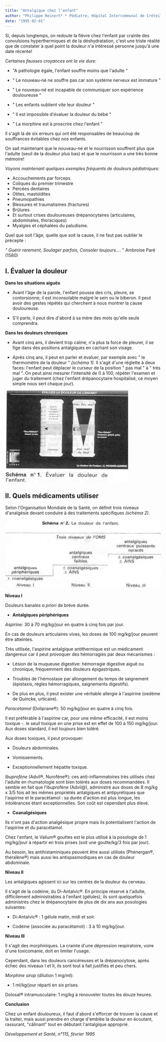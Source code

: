 ```yaml
---
title: "Antalgique chez l'enfant"
author: "Philippe Reinert* * Pédiatre, Hôpital Intercommunal de Créteil."
date: "1995-02-01"
---
```


Si, depuis longtemps, on redoute la fièvre chez l'enfant par crainte des convulsions hyperthermiques et de la déshydratation, c'est une triste réalité que de constater à quel point la douleur n'a intéressé personne jusqu'à une date récente!

_Certaines fausses croyances ont la vie dure:_

- "A pathologie égale, l'enfant souffre moins que l'adulte "

- " Le nouveau-né ne souffre pas car son système nerveux est immature "

- " Le nouveau-né est incapable de communiquer son expérience douloureuse "

- " Les enfants oublient vite leur douleur "

- " Il est impossible d'évaluer la douleur du bébé "

- " La morphine est à proscrire chez l'enfant "

Il s'agit là de six erreurs qui ont été responsables de beaucoup de souffrances évitables chez nos enfants.

On sait maintenant que le nouveau-né et le nourrisson souffrent plus que l'adulte (seuil de la douleur plus bas) et que le nourrisson a une très bonne mémoire!

_Voyons maintenant quelques exemples fréquents de douleurs pédiatriques:_

*   Accouchements par forceps
*   Coliques du premier trimestre
*   Percées dentaires
*   Otites, mastoïdites
*   Pneumopathies
*   Blessures et traumatismes (fractures)
*   Brûlures
*   Et surtout crises douloureuses drépanocytaires (articulaires, abdominales, thoraciques)
*   Myalgies et céphalées du paludisme.

Quel que soit l'âge, quelle que soit la cause, il ne faut pas oublier le précepte :

_" Guérir rarement,_ _Soulager parfois, Consoler toujours_.... " Ambroise Paré (1580)

## **I. Évaluer la douleur**

**Dans les situations aiguës**

- Avant l'âge de la parole, l'enfant pousse des cris, pleure, se contorsionne; il est inconsolable malgré le sein ou le biberon. Il peut avoir des gestes répétés qui cherchent à nous montrer la cause douloureuse.

- S'il parle, il peut dire d'abord à sa mère des mots qu'elle seule comprendra.

**Dans les douleurs chroniques**

- Avant cinq ans, il devient trop calme, n'a plus la force de pleurer, il se fige dans des positions antalgiques en cachant son visage.

- Après cinq ans, il peut en parler et évaluer, par exemple avec " le thermomètre de la douleur " _(schéma 1)._ Il s'agit d'une réglette à deux faces: l'enfant peut déplacer le curseur de la position " pas mal " à " très mal ". On peut ainsi mesurer l'intensité de 0 à 100, répéter l'examen et juger du traitement (chez l'enfant drépanocytaire hospitalisé, ce moyen simple nous sert chaque jour).


![](i627-1.jpg)


## **II. Quels médicaments utiliser**

Selon l'Organisation Mondiale de la Santé, on définit trois niveaux d'analgésie devant conduire à des traitements spécifiques _(schéma 2)._


![](i627-2.jpg)


**Niveau I**

Douleurs banales _a priori_ de brève durée.

*   **Antalgiques périphériques**

_Aspirine:_ 30 à 70 mg/kg/jour en quatre à cinq fois par jour.

En cas de douleurs articulaires vives, les doses de 100 mg/kg/jour peuvent être atteintes.

Très utilisée, l'aspirine antalgique antithermique est un médicament dangereux car il peut provoquer des hémorragies par deux mécanismes :

- Lésion de la muqueuse digestive: hémorragie digestive aiguë ou chronique, fréquemment des douleurs épigastriques.

- Troubles de l'hémostase par allongement du temps de saignement (épistaxis, règles hémorragiques, saignements digestifs).

- De plus en plus, il peut exister une véritable allergie à l'aspirine (oedème de Quincke, urticaire).

_Paracétamol_ (Doliprane®): 50 mg/kg/jour en quatre à cinq fois.

Il est préférable à l'aspirine car, pour une même efficacité, il est moins toxique -. le seuil toxique en une prise est en effet de 100 à 150 mg/kg/jour. Aux doses standard, il est toujours bien toléré.

Aux doses toxiques, il peut provoquer:

- Douleurs abdominales.

- Vomissements.

- Exceptionnellement hépatite toxique.

_Ibuprofène_ (Advil®, Nurofène®): ces anti-inflammatoires très utilisés chez l'adulte en rhumatologie sont bien tolérés aux doses recommandées. Il semble en fait que l'ibuprofène (Advil@), administré aux doses de 8 mg/kg x 3/5 fois ait les mêmes propriétés antalgiques et antipyrétiques que l'aspirine et le paracétamol : sa durée d'action est plus longue, les intolérances étant exceptionnelles. Son coût est cependant plus élevé.

*   **Coanalgésiques**

Ils n'ont pas d'action analgésique propre mais ils potentialisent l'action de l'aspirine et du paracétamol.

Chez l'enfant, le Valium® gouttes est le plus utilisé à la posologie de 1 mg/kg/jour à répartir en trois prises (soit une goutte/kg/3 fois par jour).

Au besoin, les antihistaminiques peuvent être aussi utilisés (Phénergan®, théralène®) mais aussi les antispasmodiques en cas de douleur abdominale.

**Niveau Il**

Les antalgiques agissent ici sur les centres de la douleur du cerveau.

Il s'agit de la codéine, du Di-Antalvic®. En principe réservé à l'adulte, difficilement administrables à l'enfant (gélules), ils sont quelquefois administrés chez le drépanocytaire de plus de dix ans aux posologies suivantes:

- Di-Antalvic® : 1 gélule matin, midi et soir.

- Codéine (associée au paracétamol) : 3 à 10 mg/kg/jour.

**Niveau III**

Il s'agit des morphiniques. La crainte d'une dépression respiratoire, voire d'une toxicomanie, doit en limiter l'usage.

Cependant, dans les douleurs cancéreuses et la drépanocytose, après échec des niveaux I et II, ils sont tout à fait justifiés et peu chers.

_Morphine sirop_ (dilution 1 mg/ml):

- 1 ml/kg/jour réparti en six prises.

Dolosal® intramusculaire: 1 mg/kg à renouveler toutes les douze heures.

**Conclusion**

Chez un enfant douloureux, il faut d'abord s'efforcer de trouver la cause et la traiter, mais aussi prendre en charge d'emblée la douleur en écoutant, rassurant, "câlinant" tout en débutant l'antalgique approprié.

_Développement et Santé, n°115, février 1995_